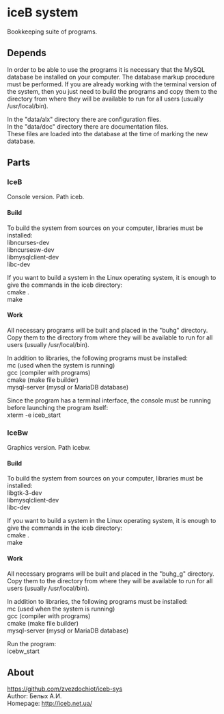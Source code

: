 # iceB system
Bookkeeping suite of programs.

## Depends

In order to be able to use the programs it is necessary that the MySQL database be installed on your computer. The database markup procedure must be performed. If you are already working with the terminal version of the system, then you just need to build the programs and copy them to the directory from where they will be available to run for all users (usually /usr/local/bin).

In the "data/alx" directory there are configuration files.  
In the "data/doc" directory there are documentation files.  
These files are loaded into the database at the time of marking the new database.

## Parts

### IceB

Console version. Path iceb.

#### Build

To build the system from sources on your computer, libraries must be installed:  
libncurses-dev  
libncursesw-dev  
libmysqlclient-dev  
libc-dev  

If you want to build a system in the Linux operating system, it is enough to give the commands in the iceb directory:  
cmake .  
make  

#### Work

All necessary programs will be built and placed in the "buhg" directory. Copy them to the directory from where they will be available to run for all users (usually /usr/local/bin).

In addition to libraries, the following programs must be installed:  
mc (used when the system is running)  
gcc (compiler with programs)  
cmake (make file builder)  
mysql-server (mysql or MariaDB database)  

Since the program has a terminal interface, the console must be running before launching the program itself:  
xterm -e iceb_start  

### IceBw

Graphics version. Path icebw.

#### Build

To build the system from sources on your computer, libraries must be installed:  
libgtk-3-dev  
libmysqlclient-dev  
libc-dev  

If you want to build a system in the Linux operating system, it is enough to give the commands in the iceb directory:  
cmake .  
make  

#### Work

All necessary programs will be built and placed in the "buhg_g" directory. Copy them to the directory from where they will be available to run for all users (usually /usr/local/bin).

In addition to libraries, the following programs must be installed:  
mc (used when the system is running)  
gcc (compiler with programs)  
cmake (make file builder)  
mysql-server (mysql or MariaDB database)  

Run the program:  
icebw_start  

## About
https://github.com/zvezdochiot/iceb-sys  
Author: Белых А.И.  
Homepage: http://iceb.net.ua/  

